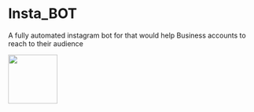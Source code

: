 # Insta_BOT
A fully automated instagram bot for  that would help Business accounts to reach to their audience

 <img src="https://camo.githubusercontent.com/4cd0bf58a8cffad17820826a99facc2821a8c50d/68747470733a2f2f692e696d6775722e636f6d2f734a7a665a734c2e6a7067" class="center " width="100">

